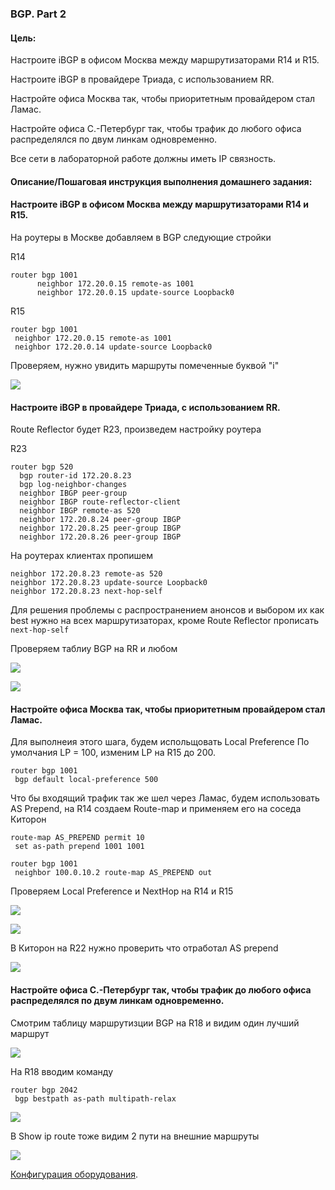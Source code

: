 ### BGP. Part 2

#### Цель:

Настроите iBGP в офисом Москва между маршрутизаторами R14 и R15.

Настроите iBGP в провайдере Триада, с использованием RR.

Настройте офиса Москва так, чтобы приоритетным провайдером стал Ламас.

Настройте офиса С.-Петербург так, чтобы трафик до любого офиса распределялся по двум линкам одновременно.

Все сети в лабораторной работе должны иметь IP связность.

#### Описание/Пошаговая инструкция выполнения домашнего задания:

#### Настроите iBGP в офисом Москва между маршрутизаторами R14 и R15.

На роутеры в Москве добавляем в BGP следующие стройки

R14

    router bgp 1001
          neighbor 172.20.0.15 remote-as 1001
          neighbor 172.20.0.15 update-source Loopback0


R15

    router bgp 1001
     neighbor 172.20.0.15 remote-as 1001
     neighbor 172.20.0.14 update-source Loopback0

Проверяем, нужно увидить маршруты помеченные буквой "i"

![](Step1-1.png)

#### Настроите iBGP в провайдере Триада, с использованием RR.

Route Reflector будет R23, произведем настройку роутера

R23

    router bgp 520
      bgp router-id 172.20.8.23
      bgp log-neighbor-changes
      neighbor IBGP peer-group
      neighbor IBGP route-reflector-client
      neighbor IBGP remote-as 520
      neighbor 172.20.8.24 peer-group IBGP
      neighbor 172.20.8.25 peer-group IBGP
      neighbor 172.20.8.26 peer-group IBGP

На роутерах клиентах пропишем 

    neighbor 172.20.8.23 remote-as 520
    neighbor 172.20.8.23 update-source Loopback0
    neighbor 172.20.8.23 next-hop-self

Для решения проблемы с распространением анонсов и выбором их как best нужно на всех маршрутизаторах, кроме Route Reflector прописать  `next-hop-self`

Проверяем таблиу BGP на RR и любом 

![](Step2-11.png)

![](Step2-2.png)

#### Настройте офиса Москва так, чтобы приоритетным провайдером стал Ламас.

Для выполнеия этого шага, будем испольщовать Local Preference
По умолчания LP = 100, изменим LP на R15 до 200.

    router bgp 1001
     bgp default local-preference 500

Что бы входящий трафик так же шел через Ламас, будем использовать AS Prepend, на R14 создаем Route-map и применяем его на соседа Киторон

    route-map AS_PREPEND permit 10
     set as-path prepend 1001 1001
    
    router bgp 1001
     neighbor 100.0.10.2 route-map AS_PREPEND out

 Проверяем Local Preference и NextHop на R14 и R15

![](Step3-1.png) 

![](Step3-2.png)

В Киторон на R22 нужно проверить что отработал AS prepend

![](Step3-3.png) 


#### Настройте офиса С.-Петербург так, чтобы трафик до любого офиса распределялся по двум линкам одновременно.

Смотрим таблицу маршрутизции BGP на R18 и видим один лучший маршрут

![](Step4-1.png)


На R18 вводим команду

    router bgp 2042
     bgp bestpath as-path multipath-relax

![](Step4-2.png)

В Show ip route тоже видим 2 пути на внешние маршруты

![](Step4-3.png)

[Конфигурация оборудования](Config/).

